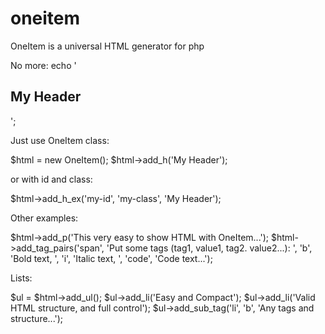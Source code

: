 # oneitem
OneItem is a universal HTML generator for php

No more: 
 echo '<h2 id="my-id" class="my-class">My Header</h2>';
 
 Just use OneItem class:
 
  $html = new OneItem();
  $html->add_h('My Header');
 
 or with id and class:
 
  $html->add_h_ex('my-id', 'my-class', 'My Header');
  
Other examples:

$html->add_p('This very easy to show HTML with OneItem...');
$html->add_tag_pairs('span', 'Put some tags (tag1, value1, tag2. value2...): ', 'b', 'Bold text, ', 'i', 'Italic text, ', 'code', 'Code text...');
 
 
Lists:

$ul = $html->add_ul();
$ul->add_li('Easy and Compact');
$ul->add_li('Valid HTML structure, and full control');
$ul->add_sub_tag('li', 'b', 'Any tags and structure...');
